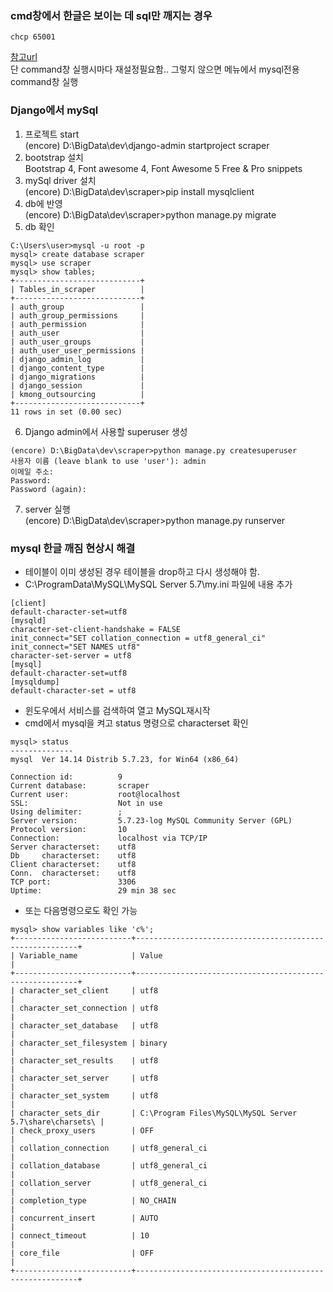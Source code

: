 ### cmd창에서 한글은 보이는 데 sql만 깨지는 경우
```
chcp 65001
```
[참고url](https://extrememanual.net/12502)  
단 command창 실행시마다 재설정필요함.. 그렇지 않으면 메뉴에서 mysql전용 command창 실행
### Django에서 mySql
1.  프로젝트 start  
(encore) D:\BigData\dev\django-admin startproject scraper
2. bootstrap 설치   
Bootstrap 4, Font awesome 4, Font Awesome 5 Free & Pro snippets
3. mySql driver 설치   
  (encore) D:\BigData\dev\scraper>pip install mysqlclient
4. db에 반영  
(encore) D:\BigData\dev\scraper>python manage.py migrate
5. db 확인
```
C:\Users\user>mysql -u root -p
mysql> create database scraper
mysql> use scraper
mysql> show tables;
+----------------------------+
| Tables_in_scraper          |
+----------------------------+
| auth_group                 |
| auth_group_permissions     |
| auth_permission            |
| auth_user                  |
| auth_user_groups           |
| auth_user_user_permissions |
| django_admin_log           |
| django_content_type        |
| django_migrations          |
| django_session             |
| kmong_outsourcing          |
+----------------------------+
11 rows in set (0.00 sec)
```
6. Django admin에서 사용할 superuser 생성
```
(encore) D:\BigData\dev\scraper>python manage.py createsuperuser
사용자 이름 (leave blank to use 'user'): admin
이메일 주소:
Password:
Password (again):
```
7. server 실행  
(encore) D:\BigData\dev\scraper>python manage.py runserver
### mysql 한글 깨짐 현상시  해결    
* 테이블이 이미 생성된 경우 테이블을 drop하고 다시 생성해야 함. 
* C:\ProgramData\MySQL\MySQL Server 5.7\my.ini  파일에 내용 추가 
```
[client]
default-character-set=utf8
[mysqld]
character-set-client-handshake = FALSE
init_connect="SET collation_connection = utf8_general_ci"
init_connect="SET NAMES utf8"
character-set-server = utf8
[mysql]
default-character-set=utf8
[mysqldump]
default-character-set = utf8
```
* 윈도우에서 서비스를 검색하여 열고  MySQL재시작
* cmd에서 mysql을 켜고 status 명령으로 characterset 확인
```
mysql> status
--------------
mysql  Ver 14.14 Distrib 5.7.23, for Win64 (x86_64)

Connection id:          9
Current database:       scraper
Current user:           root@localhost
SSL:                    Not in use
Using delimiter:        ;
Server version:         5.7.23-log MySQL Community Server (GPL)
Protocol version:       10
Connection:             localhost via TCP/IP
Server characterset:    utf8
Db     characterset:    utf8
Client characterset:    utf8
Conn.  characterset:    utf8
TCP port:               3306
Uptime:                 29 min 38 sec
```
* 또는 다음명령으로도 확인 가능
```
mysql> show variables like 'c%';
+--------------------------+---------------------------------------------------------+
| Variable_name            | Value                                                   |
+--------------------------+---------------------------------------------------------+
| character_set_client     | utf8                                                    |
| character_set_connection | utf8                                                    |
| character_set_database   | utf8                                                    |
| character_set_filesystem | binary                                                  |
| character_set_results    | utf8                                                    |
| character_set_server     | utf8                                                    |
| character_set_system     | utf8                                                    |
| character_sets_dir       | C:\Program Files\MySQL\MySQL Server 5.7\share\charsets\ |
| check_proxy_users        | OFF                                                     |
| collation_connection     | utf8_general_ci                                         |
| collation_database       | utf8_general_ci                                         |
| collation_server         | utf8_general_ci                                         |
| completion_type          | NO_CHAIN                                                |
| concurrent_insert        | AUTO                                                    |
| connect_timeout          | 10                                                      |
| core_file                | OFF                                                     |
+--------------------------+---------------------------------------------------------+
```

